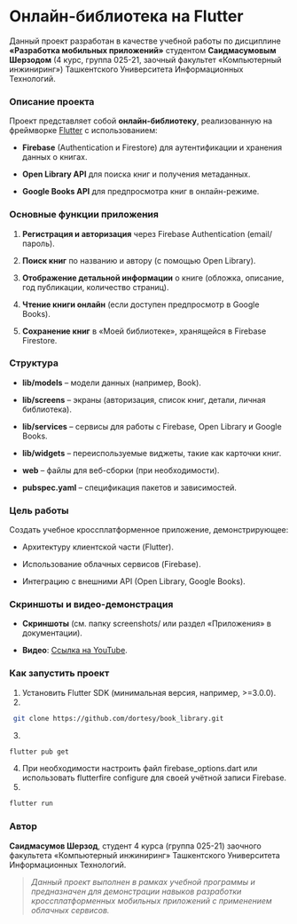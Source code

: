 Онлайн-библиотека на Flutter
============================

Данный проект разработан в качестве учебной работы по дисциплине **«Разработка мобильных приложений»** студентом **Саидмасумовым Шерзодом** (4 курс, группа 025-21, заочный факультет «Компьютерный инжиниринг») Ташкентского Университета Информационных Технологий.

### Описание проекта

Проект представляет собой **онлайн-библиотеку**, реализованную на фреймворке [Flutter](https://flutter.dev/) с использованием:

*   **Firebase** (Authentication и Firestore) для аутентификации и хранения данных о книгах.
    
*   **Open Library API** для поиска книг и получения метаданных.
    
*   **Google Books API** для предпросмотра книг в онлайн-режиме.
    

### Основные функции приложения

1.  **Регистрация и авторизация** через Firebase Authentication (email/пароль).
    
2.  **Поиск книг** по названию и автору (с помощью Open Library).
    
3.  **Отображение детальной информации** о книге (обложка, описание, год публикации, количество страниц).
    
4.  **Чтение книги онлайн** (если доступен предпросмотр в Google Books).
    
5.  **Сохранение книг** в «Моей библиотеке», хранящейся в Firebase Firestore.
    

### Структура

*   **lib/models** – модели данных (например, Book).
    
*   **lib/screens** – экраны (авторизация, список книг, детали, личная библиотека).
    
*   **lib/services** – сервисы для работы с Firebase, Open Library и Google Books.
    
*   **lib/widgets** – переиспользуемые виджеты, такие как карточки книг.
    
*   **web** – файлы для веб-сборки (при необходимости).
    
*   **pubspec.yaml** – спецификация пакетов и зависимостей.
    

### Цель работы

Создать учебное кроссплатформенное приложение, демонстрирующее:

*   Архитектуру клиентской части (Flutter).
    
*   Использование облачных сервисов (Firebase).
    
*   Интеграцию с внешними API (Open Library, Google Books).
    

### Скриншоты и видео-демонстрация

*   **Скриншоты** (см. папку screenshots/ или раздел «Приложения» в документации).
    
*   **Видео**: [Ссылка на YouTube](https://www.youtube.com/shorts/-5FkejbTvSM).
    

### Как запустить проект

1.  Установить Flutter SDK (минимальная версия, например, >=3.0.0).
2.    
```bash
 git clone https://github.com/dortesy/book_library.git
```
3.     
```bash
flutter pub get
```
  
4.  При необходимости настроить файл firebase\_options.dart или использовать flutterfire configure для своей учётной записи Firebase.
5. 
```bash
flutter run
```

### Автор

**Саидмасумов Шерзод**, студент 4 курса (группа 025-21) заочного факультета «Компьютерный инжиниринг» Ташкентского Университета Информационных Технологий.

> _Данный проект выполнен в рамках учебной программы и предназначен для демонстрации навыков разработки кроссплатформенных мобильных приложений с применением облачных сервисов._